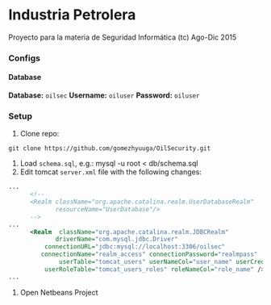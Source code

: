 # Industria Petrolera
Proyecto para la materia de Seguridad Informática (tc) Ago-Dic 2015

### Configs
#### Database
**Database:** `oilsec`
**Username:** `oiluser`
**Password:** `oiluser`


### Setup
1. Clone repo:
```
git clone https://github.com/gomezhyuuga/OilSecurity.git
```
1. Load `schema.sql`, e.g.:
		mysql -u root < db/schema.sql
1. Edit tomcat `server.xml` file with the following changes:
```xml
...
      <!--
      <Realm className="org.apache.catalina.realm.UserDatabaseRealm"
             resourceName="UserDatabase"/>
      -->
...
      <Realm  className="org.apache.catalina.realm.JDBCRealm"
             driverName="com.mysql.jdbc.Driver"
          connectionURL="jdbc:mysql://localhost:3306/oilsec"
         connectionName="realm_access" connectionPassword="realmpass"
              userTable="tomcat_users" userNameCol="user_name" userCredCol="password"
          userRoleTable="tomcat_users_roles" roleNameCol="role_name" />
...

```
1. Open Netbeans Project

